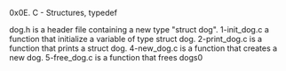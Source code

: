 0x0E. C - Structures, typedef

dog.h is a header file containing a new type "struct dog".
1-init_dog.c a function that initialize a variable of type struct dog.
2-print_dog.c is a function that prints a struct dog.
4-new_dog.c is a function that creates a new dog.
5-free_dog.c is a function that frees dogs0